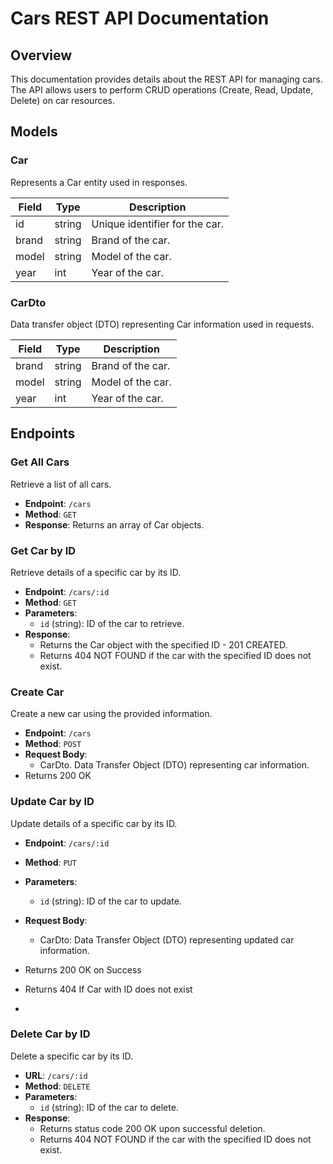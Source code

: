 # Cars REST API Documentation

## Overview

This documentation provides details about the REST API for managing cars. The API allows users to perform CRUD operations (Create, Read, Update, Delete) on car resources.

## Models

### Car

Represents a Car entity used in responses.

| Field | Type   | Description        |
|-------|--------|--------------------|
| id    | string | Unique identifier for the car. |
| brand | string | Brand of the car.  |
| model | string | Model of the car.  |
| year  | int    | Year of the car.   |

### CarDto

Data transfer object (DTO) representing Car information used in requests.

| Field | Type   | Description        |
|-------|--------|--------------------|
| brand | string | Brand of the car.  |
| model | string | Model of the car.  |
| year  | int    | Year of the car.   |

## Endpoints

### Get All Cars

Retrieve a list of all cars.

- **Endpoint**: `/cars`
- **Method**: `GET`
- **Response**: Returns an array of Car objects.


### Get Car by ID

Retrieve details of a specific car by its ID.

- **Endpoint**: `/cars/:id`
- **Method**: `GET`
- **Parameters**: 
  - `id` (string): ID of the car to retrieve.
- **Response**: 
  - Returns the Car object with the specified ID - 201 CREATED.
  - Returns 404 NOT FOUND if the car with the specified ID does not exist.


### Create Car

Create a new car using the provided information.

- **Endpoint**: `/cars`
- **Method**: `POST`
- **Request Body**: 
	- CarDto. Data Transfer Object (DTO) representing car information.
- Returns 200 OK


### Update Car by ID

Update details of a specific car by its ID.

- **Endpoint**: `/cars/:id`
- **Method**: `PUT`
- **Parameters**: 
  - `id` (string): ID of the car to update.
- **Request Body**: 
  - CarDto: Data Transfer Object (DTO) representing updated car information.
- Returns 200 OK on Success
- Returns 404 If Car with ID does not exist

- 
### Delete Car by ID

Delete a specific car by its ID.

- **URL**: `/cars/:id`
- **Method**: `DELETE`
- **Parameters**: 
  - `id` (string): ID of the car to delete.
- **Response**: 
  - Returns status code 200 OK upon successful deletion.
  - Returns 404 NOT FOUND if the car with the specified ID does not exist.
